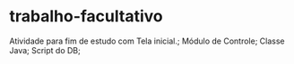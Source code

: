 # trabalho-facultativo
Atividade para fim de estudo com Tela inicial.;  Módulo de Controle;  Classe Java;  Script do DB;
